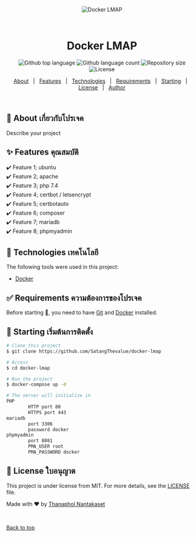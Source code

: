 <div align="center" id="top"> 
  <img src="./.github/app.gif" alt="Docker LMAP" />

  &#xa0;

  <!-- <a href="https://dockerlmap.netlify.app">Demo</a> -->
</div>

<h1 align="center">Docker LMAP</h1>

<p align="center">
  <img alt="Github top language" src="https://img.shields.io/github/languages/top/SatangThevalue/docker-lmap?color=56BEB8">

  <img alt="Github language count" src="https://img.shields.io/github/languages/count/SatangThevalue/docker-lmap?color=56BEB8">

  <img alt="Repository size" src="https://img.shields.io/github/repo-size/SatangThevalue/docker-lmap?color=56BEB8">

  <img alt="License" src="https://img.shields.io/github/license/SatangThevalue/docker-lmap?color=56BEB8">

  <!-- <img alt="Github issues" src="https://img.shields.io/github/issues/SatangThevalue/docker-lmap?color=56BEB8" /> -->

  <!-- <img alt="Github forks" src="https://img.shields.io/github/forks/SatangThevalue/docker-lmap?color=56BEB8" /> -->

  <!-- <img alt="Github stars" src="https://img.shields.io/github/stars/SatangThevalue/docker-lmap?color=56BEB8" /> -->
</p>

<!-- Status -->

<!-- <h4 align="center"> 
	🚧  Docker LMAP 🚀 Under construction...  🚧
</h4> 

<hr> -->

<p align="center">
  <a href="#dart-about">About</a> &#xa0; | &#xa0; 
  <a href="#sparkles-features">Features</a> &#xa0; | &#xa0;
  <a href="#rocket-technologies">Technologies</a> &#xa0; | &#xa0;
  <a href="#white_check_mark-requirements">Requirements</a> &#xa0; | &#xa0;
  <a href="#checkered_flag-starting">Starting</a> &#xa0; | &#xa0;
  <a href="#memo-license">License</a> &#xa0; | &#xa0;
  <a href="https://github.com/SatangThevalue" target="_blank">Author</a>
</p>

<br>

## :dart: About เกี่ยวกับโปรเจค ##

Describe your project

## :sparkles: Features คุณสมบัติ ##

:heavy_check_mark: Feature 1; ubuntu\
:heavy_check_mark: Feature 2; apache\
:heavy_check_mark: Feature 3; php 7.4\
:heavy_check_mark: Feature 4; certbot / letsencrypt\
:heavy_check_mark: Feature 5; certbotauto\
:heavy_check_mark: Feature 6; composer\
:heavy_check_mark: Feature 7; mariadb\
:heavy_check_mark: Feature 8; phpmyadmin
## :rocket: Technologies เทคโนโลยี ##

The following tools were used in this project:

- [Docker](https://www.docker.com/)

## :white_check_mark: Requirements ความต้องการของโปรเจค ##

Before starting :checkered_flag:, you need to have [Git](https://git-scm.com) and [Docker](https://www.docker.com/) installed.

## :checkered_flag: Starting เริ่มต้นการติดตั้ง ##

```bash
# Clone this project
$ git clone https://github.com/SatangThevalue/docker-lmap

# Access
$ cd docker-lmap

# Run the project
$ docker-compose up -d

# The server will initialize in
PHP 
        HTTP port 80
        HTTPS port 443
mariadb 
        port 3306
        password docker
phpmyadmin
        port 8081
        PMA_USER root
        PMA_PASSWORD docker
```

## :memo: License ใบอนุญาต ##

This project is under license from MIT. For more details, see the [LICENSE](LICENSE.md) file.


Made with :heart: by <a href="https://github.com/SatangThevalue" target="_blank">Thanaphol Nantakaset</a>

&#xa0;

<a href="#top">Back to top</a>
